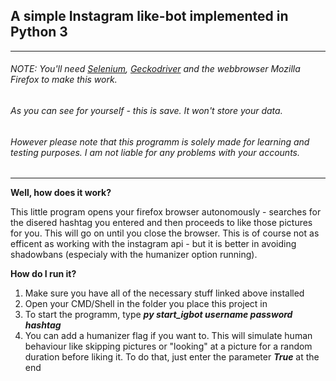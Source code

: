 ## A simple Instagram like-bot implemented in Python 3
**  **
######     NOTE: You'll need [Selenium](https://selenium-python.readthedocs.io), [Geckodriver](https://github.com/mozilla/geckodriver/releases) and the webbrowser Mozilla Firefox to make this work.
######     As you can see for yourself - this is save. It won't store your data. 
######     However please note that this programm is solely made for learning and testing purposes. I am not liable for any problems with your accounts.




**  ** 
**Well, how does it work?**

This little program opens your firefox browser autonomously - searches for the disered hashtag you entered and then proceeds to like those 
pictures for you. This will go on until you close the browser.
This is of course not as efficent as working with the instagram api - but it is better in avoiding shadowbans (especialy with the
humanizer option running).

**How do I run it?**
1. Make sure you have all of the necessary stuff linked above installed
2. Open your CMD/Shell in the folder you place this project in
3. To start the programm, type ***py start_igbot username password hashtag*** 
4. You can add a humanizer flag if you want to. This will simulate human behaviour like skipping pictures or
   "looking" at a picture for a random duration before liking it.
   To do that, just enter the parameter ***True*** at the end
  


  
